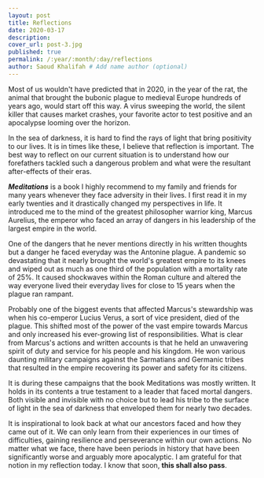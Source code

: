 ```yaml
---
layout: post
title: Reflections
date: 2020-03-17
description: 
cover_url: post-3.jpg
published: true
permalink: /:year/:month/:day/reflections
author: Saoud Khalifah # Add name author (optional)
---
```


Most of us wouldn't have predicted that in 2020, in the year of the rat, the animal that brought the bubonic plague to medieval Europe hundreds of years ago, would start off this way. A virus sweeping the world, the silent killer that causes market crashes, your favorite actor to test positive and an apocalypse looming over the horizon.

In the sea of darkness, it is hard to find the rays of light that bring positivity to our lives. It is in times like these, I believe that reflection is important. The best way to reflect on our current situation is to understand how our forefathers tackled such a dangerous problem and what were the resultant after-effects of their eras.

***Meditations*** is a book I highly recommend to my family and friends for many years whenever they face adversity in their lives. I first read it in my early twenties and it drastically changed my perspectives in life. It introduced me to the mind of the greatest philosopher warrior king, Marcus Aurelius, the emperor who faced an array of dangers in his leadership of the largest empire in the world.

One of the dangers that he never mentions directly in his written thoughts but a danger he faced everyday was the Antonine plague. A pandemic so devastating that it nearly brought the world's greatest empire to its knees and wiped out as much as one third of the population with a mortality rate of 25%. It caused shockwaves within the Roman culture and altered the way everyone lived their everyday lives for close to 15 years when the plague ran rampant.

Probably one of the biggest events that affected Marcus's stewardship was when his co-emperor Lucius Verus, a sort of vice president, died of the plague. This shifted most of the power of the vast empire towards Marcus and only increased his ever-growing list of responsibilities. What is clear from Marcus's actions and written accounts is that he held an unwavering spirit of duty and service for his people and his kingdom. He won various daunting military campaigns against the Sarmatians and Germanic tribes that resulted in the empire recovering its power and safety for its citizens. 

It is during these campaigns that the book Meditations was mostly written. It holds in its contents a true testament to a leader that faced mortal dangers. Both visible and invisible with no choice but to lead his tribe to the surface of light in the sea of darkness that enveloped them for nearly two decades. 

It is inspirational to look back at what our ancestors faced and how they came out of it. We can only learn from their experiences in our times of difficulties, gaining resilience and perseverance within our own actions. No matter what we face, there have been periods in history that have been significantly worse and arguably more apocalyptic. I am grateful for that notion in my reflection today. I know that soon, **this shall also pass**.

